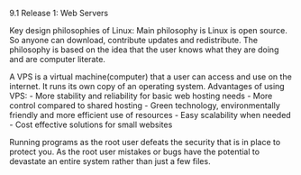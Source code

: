 9.1 Release 1: Web Servers

Key design philosophies of Linux:
Main philosophy is Linux is open source. So anyone can download, contribute updates and redistribute. The philosophy is based on the idea that the user knows what they are doing and are computer literate.

A VPS is a virtual machine(computer) that a user can access and use on the internet. It runs its own copy of an operating system.
  Advantages of using VPS:
    - More stability and reliability for basic web hosting needs
    - More control compared to shared hosting
    - Green technology, environmentally friendly and more efficient use of resources
    - Easy scalability when needed
    - Cost effective solutions for small websites

Running programs as the root user defeats the security that is in place to protect you. As the root user mistakes or bugs have the potential to devastate an entire system rather than just a few files.
